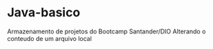 # Java-basico
Armazenamento de projetos do Bootcamp Santander/DIO
Alterando o conteudo de um arquivo local 

